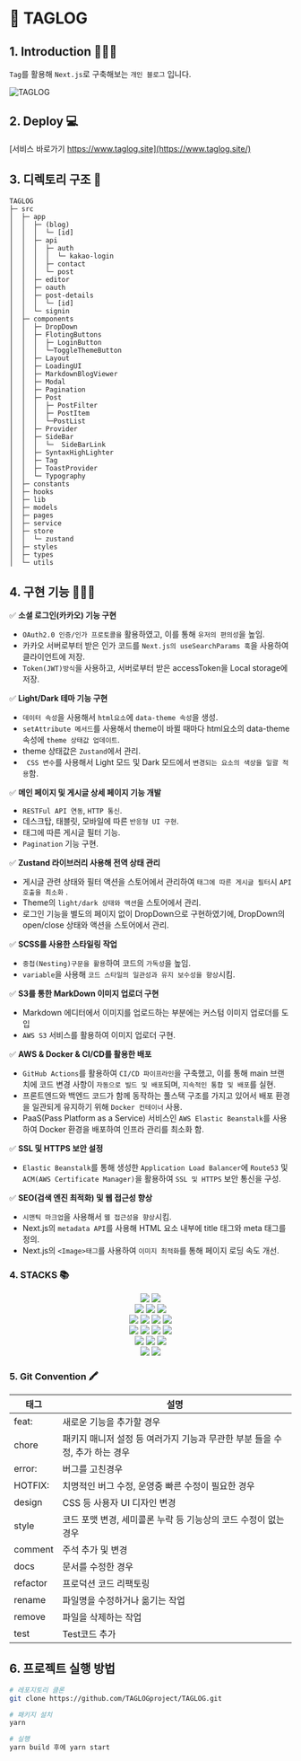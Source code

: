 # 🔖 TAGLOG

## 1. Introduction 👩🏻‍🦰

`Tag`를 활용해 `Next.js`로 구축해보는 `개인 블로그` 입니다.

![TAGLOG](https://github.com/TAGLOGproject/TAGLOG/assets/115159126/38547ed5-6d1d-4010-8717-5504993c0d6f)

## 2. Deploy 💻

[서비스 바로가기 https://www.taglog.site](https://www.taglog.site/)

## 3. 디렉토리 구조 📂

```
TAGLOG
├─ src
│  ├─ app
│  │  ├─ (blog)
│  │  │  └─ [id]
│  │  ├─ api
│  │  │  ├─ auth
│  │  │  │  └─ kakao-login
│  │  │  ├─ contact
│  │  │  └─ post
│  │  ├─ editor
│  │  ├─ oauth
│  │  ├─ post-details
│  │  │  └─ [id]
│  │  └─ signin
│  ├─ components
│  │  ├─ DropDown
│  │  ├─ FlotingButtons
│  │  │  ├─ LoginButton
│  │  │  └─ToggleThemeButton
│  │  ├─ Layout
│  │  ├─ LoadingUI
│  │  ├─ MarkdownBlogViewer
│  │  ├─ Modal
│  │  ├─ Pagination
│  │  ├─ Post
│  │  │  ├─ PostFilter
│  │  │  ├─ PostItem
│  │  │  └─PostList
│  │  ├─ Provider
│  │  ├─ SideBar
│  │  │  └─  SideBarLink
│  │  ├─ SyntaxHighLighter
│  │  ├─ Tag
│  │  ├─ ToastProvider
│  │  └─ Typography
│  ├─ constants
│  ├─ hooks
│  ├─ lib
│  ├─ models
│  ├─ pages
│  ├─ service
│  ├─ store
│  │  └─ zustand
│  ├─ styles
│  ├─ types
│  └─ utils

```

## 4. 구현 기능 👩🏻‍💻

✅ **소셜 로그인(카카오) 기능 구현**

- `OAuth2.0 인증/인가 프로토콜을` 활용하였고, 이를 통해 `유저의 편의성`을 높임.
- 카카오 서버로부터 받은 인가 코드를 `Next.js의 useSearchParams 훅`을 사용하여 클라이언트에 저장.
- `Token(JWT)방식`을 사용하고, 서버로부터 받은 accessToken을 Local storage에 저장.

✅ **Light/Dark 테마 기능 구현**

- `데이터 속성`을 사용해서 `html요소`에 `data-theme 속성`을 생성.
- `setAttribute 메서드`를 사용해서 theme이 바뀔 때마다 html요소의 data-theme 속성에 `theme 상태값 업데이트`.
- theme 상태값은 `Zustand`에서 관리.
- ` CSS 변수`를 사용해서 Light 모드 및 Dark 모드에서 `변경되는 요소의 색상을 일괄 적용`함.

✅ **메인 페이지 및 게시글 상세 페이지 기능 개발**

- `RESTFul API 연동`, `HTTP 통신`.
- 데스크탑, 태블릿, 모바일에 따른 `반응형 UI 구현`.
- 태그에 따른 게시글 필터 기능.
- `Pagination` 기능 구현.

✅ **Zustand 라이브러리 사용해 전역 상태 관리**

- 게시글 관련 상태와 필터 액션을 스토어에서 관리하여 `태그에 따른 게시글 필터`시 `API 호출을 최소화` .
- Theme의 `light/dark 상태와 액션`을 스토어에서 관리.
- 로그인 기능을 별도의 페이지 없이 DropDown으로 구현하였기에, DropDown의 open/close 상태와 액션을 스토어에서 관리.

✅ **SCSS를 사용한 스타일링 작업**

- `중첩(Nesting)구문을 활용`하여 코드의 `가독성`을 높임.
- `variable`을 사용해 `코드 스타일의 일관성과 유지 보수성을 향상`시킴.

✅ **S3를 통한 MarkDown 이미지 업로더 구현**

- Markdown 에디터에서 이미지를 업로드하는 부분에는 커스텀 이미지 업로더를 도입
- `AWS S3` 서비스를 활용하여 이미지 업로더 구현.

✅ **AWS & Docker & CI/CD를 활용한 배포**

- `GitHub Actions`를 활용하여 `CI/CD 파이프라인`을 구축했고, 이를 통해 main 브랜치에 코드 변경 사항이 `자동으로 빌드 및 배포`되며, `지속적인 통합 및 배포`를 실현.
- 프론트엔드와 백엔드 코드가 함께 동작하는 풀스택 구조를 가지고 있어서 배포 환경을 일관되게 유지하기 위해 `Docker 컨테이너` 사용.
- PaaS(Pass Platform as a Service) 서비스인 `AWS Elastic Beanstalk`를 사용하여 Docker 환경을 배포하여 인프라 관리를 최소화 함.

✅ **SSL 및 HTTPS 보안 설정**

- `Elastic Beanstalk`를 통해 생성한 `Application Load Balancer`에 `Route53` 및 `ACM(AWS Certificate Manager)`을 활용하여 `SSL 및 HTTPS` 보안 통신을 구성.

✅ **SEO(검색 엔진 최적화) 및 웹 접근성 향상**

- `시맨틱 마크업`을 사용해서 `웹 접근성을 향상`시킴.
- Next.js의 `metadata API`를 사용해 HTML <head>요소 내부에 title 태그와 meta 태그를 정의.
- Next.js의 `<Image>태그`를 사용하여 `이미지 최적화`를 통해 페이지 로딩 속도 개선.

### 4. STACKS 📚

<div align=center> 
 <img src="https://img.shields.io/badge/JAVASCRIPT-F7DF1E?style=for-the-badge&logo=JAVASCRIPT&logoColor=black">
<img src="https://img.shields.io/badge/react-61DAFB?style=for-the-badge&logo=react&logoColor=black"> 
 </br>

  <img src="https://img.shields.io/badge/NEXT.JS-000000?style=for-the-badge&logo=NEXT.JS&logoColor=black">
  <img src="https://img.shields.io/badge/TYPESCRIPT-3178C6?style=for-the-badge&logo=TYPESCRIPT&logoColor=black">
    <img src="https://img.shields.io/badge/ZUSTAND-007054?style=for-the-badge&logo=ZUSTAND&logoColor=black">
  </br>

  <img src="https://img.shields.io/badge/AXIOS-5A29E4?style=for-the-badge&logo=AXIOS&logoColor=black">
  <img src="https://img.shields.io/badge/SCSS-CC6699?style=for-the-badge&logo=SCSS&logoColor=black">
  <img src="https://img.shields.io/badge/MONGODB-47A248?style=for-the-badge&logo=MONGODB&logoColor=black">
    <img src="https://img.shields.io/badge/GITHUB ACTIONS-2088FF?style=for-the-badge&logo=GITHUB ACTIONS&logoColor=black">
  </br>

<img src="https://img.shields.io/badge/DOCKER-2496ED?style=for-the-badge&logo=DOCKER&logoColor=black">
<img src="https://img.shields.io/badge/AMAZON EC2-FF9900?style=for-the-badge&logo=AMAZON EC2&logoColor=black">
<img src="https://img.shields.io/badge/AMAZON ELASTIC BEANSTALK-CC6699?style=for-the-badge&logo=AMAZON ELASTIC BEANSTALK&logoColor=black">
<img src="https://img.shields.io/badge/AMAZON S3-1572B6?style=for-the-badge&logo=AMAZON S3&logoColor=black"> </br>

<img src="https://img.shields.io/badge/AMAZON ROUTE 53-8C4FFF?style=for-the-badge&logo=AMAZON ROUTE 53&logoColor=black">
<img src="https://img.shields.io/badge/AMAZON IAM-569A31?style=for-the-badge&logo=AMAZON IAM&logoColor=black">
<img src="https://img.shields.io/badge/REACT MARKDOWN-61DAFB?style=for-the-badge&logo=REACT MARKDOWN&logoColor=black"></br>
<img src="https://img.shields.io/badge/REACT MARKDOWN EDITOR LITE-632CA6?style=for-the-badge&logo=REACT MARKDOWN EDITOR LITE&logoColor=black">
<img src="https://img.shields.io/badge/REACT SYNTAX HIGHLIGHTER-003E54?style=for-the-badge&logo=REACT SYNTAX HIGHLIGHTER&logoColor=black">
</div>

### 5. Git Convention 🖍️

| 태그     | 설명                                                                        |
| -------- | --------------------------------------------------------------------------- |
| feat:    | 새로운 기능을 추가할 경우                                                   |
| chore    | 패키지 매니저 설정 등 여러가지 기능과 무관한 부분 들을 수정, 추가 하는 경우 |
| error:   | 버그를 고친경우                                                             |
| HOTFIX:  | 치명적인 버그 수정, 운영중 빠른 수정이 필요한 경우                          |
| design   | CSS 등 사용자 UI 디자인 변경                                                |
| style    | 코드 포맷 변경, 세미콜론 누락 등 기능상의 코드 수정이 없는 경우             |
| comment  | 주석 추가 및 변경                                                           |
| docs     | 문서를 수정한 경우                                                          |
| refactor | 프로덕션 코드 리팩토링                                                      |
| rename   | 파일명을 수정하거나 옮기는 작업                                             |
| remove   | 파일을 삭제하는 작업                                                        |
| test     | Test코드 추가                                                               |

## 6. 프로젝트 실행 방법

```bash
# 레포지토리 클론
git clone https://github.com/TAGLOGproject/TAGLOG.git

# 패키지 설치
yarn

# 실행
yarn build 후에 yarn start
```

